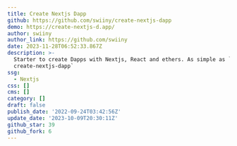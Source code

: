 ```yaml
---
title: Create Nextjs Dapp
github: https://github.com/swiiny/create-nextjs-dapp
demo: https://create-nextjs-d.app/
author: swiiny
author_link: https://github.com/swiiny
date: 2023-11-28T06:52:33.867Z
description: >-
  Starter to create Dapps with Nextjs, React and ethers. As simple as `npx
  create-nextjs-dapp`
ssg:
  - Nextjs
css: []
cms: []
category: []
draft: false
publish_date: '2022-09-24T03:42:56Z'
update_date: '2023-10-09T20:30:11Z'
github_star: 39
github_fork: 6
---
```

